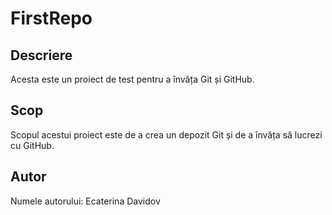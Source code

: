 # FirstRepo

## Descriere
Acesta este un proiect de test pentru a învăța Git și GitHub.

## Scop
Scopul acestui proiect este de a crea un depozit Git și de a învăța să lucrezi cu GitHub.

## Autor
Numele autorului: Ecaterina Davidov

